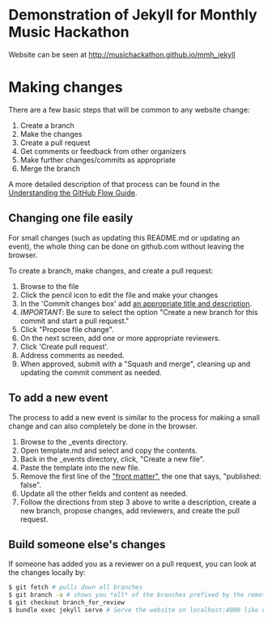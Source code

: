 # Demonstration of Jekyll for Monthly Music Hackathon

Website can be seen at http://musichackathon.github.io/mmh_jekyll

# Making changes

There are a few basic steps that will be common to any website change:

1. Create a branch
2. Make the changes
3. Create a pull request
4. Get comments or feedback from other organizers
5. Make further changes/commits as appropriate
5. Merge the branch

A more detailed description of that process can be found in the 
[Understanding the GitHub Flow Guide](https://guides.github.com/introduction/flow/).

## Changing one file easily

For small changes (such as updating this README.md or updating an event), 
the whole thing can be done on github.com without leaving the browser. 

To create a branch, make changes, and create a pull request:

1. Browse to the file
2. Click the pencil icon to edit the file and make your changes
3. In the 'Commit changes box' add 
[an appropriate title and description](https://github.com/blog/926-shiny-new-commit-styles).
4. *IMPORTANT*: Be sure to select the option "Create a new branch for this commit and start a pull
request."
5. Click "Propose file change".
6. On the next screen, add one or more appropriate reviewers.
7. Click 'Create pull request'.
8. Address comments as needed.
9. When approved, submit with a "Squash and merge", cleaning up and updating the commit comment as needed. 

## To add a new event

The process to add a new event is similar to the process for making a small change and can also
completely be done in the browser.

1. Browse to the _events directory.
2. Open template.md and select and copy the contents.
3. Back in the _events directory, click, "Create a new file".
4. Paste the template into the new file.
5. Remove the first line of the ["front matter"](https://jekyllrb.com/docs/frontmatter/), the one
that says, "published: false".
6. Update all the other fields and content as needed.
7. Follow the directions from step 3 above to write a description, create a new branch, 
propose changes, add reviewers, and create the pull request.

## Build someone else's changes

If someone has added you as a reviewer on a pull request, you can look at the changes locally by:

```sh
$ git fetch # pulls down all branches
$ git branch -a # shows you *all* of the branches prefixed by the remote name, e.g. origin/branch_for_review
$ git checkout branch_for_review
$ bundle exec jekyll serve # Serve the website on localhost:4000 like usual
````
